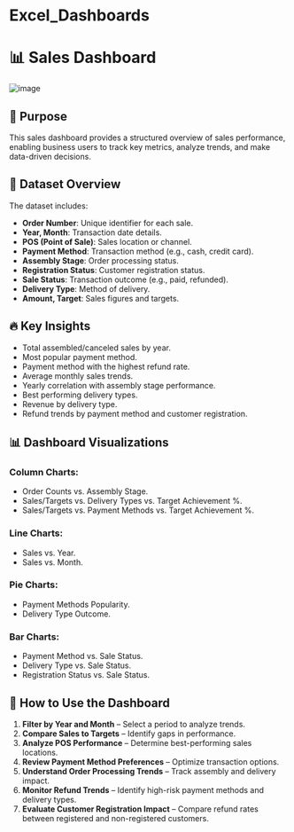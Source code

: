 # Excel_Dashboards
 # 📊 Sales Dashboard
![image](https://github.com/user-attachments/assets/8b7323e8-7e48-44e5-933c-5664e6a8276a)
## 🎯 Purpose
This sales dashboard provides a structured overview of sales performance, enabling business users to track key metrics, analyze trends, and make data-driven decisions.

## 📂 Dataset Overview
The dataset includes:
- **Order Number**: Unique identifier for each sale.
- **Year, Month**: Transaction date details.
- **POS (Point of Sale)**: Sales location or channel.
- **Payment Method**: Transaction method (e.g., cash, credit card).
- **Assembly Stage**: Order processing status.
- **Registration Status**: Customer registration status.
- **Sale Status**: Transaction outcome (e.g., paid, refunded).
- **Delivery Type**: Method of delivery.
- **Amount, Target**: Sales figures and targets.

## 🔥 Key Insights
- Total assembled/canceled sales by year.
- Most popular payment method.
- Payment method with the highest refund rate.
- Average monthly sales trends.
- Yearly correlation with assembly stage performance.
- Best performing delivery types.
- Revenue by delivery type.
- Refund trends by payment method and customer registration.

## 📊 Dashboard Visualizations
### Column Charts:
- Order Counts vs. Assembly Stage.
- Sales/Targets vs. Delivery Types vs. Target Achievement %.
- Sales/Targets vs. Payment Methods vs. Target Achievement %.

### Line Charts:
- Sales vs. Year.
- Sales vs. Month.

### Pie Charts:
- Payment Methods Popularity.
- Delivery Type Outcome.

### Bar Charts:
- Payment Method vs. Sale Status.
- Delivery Type vs. Sale Status.
- Registration Status vs. Sale Status.

## 📌 How to Use the Dashboard
1. **Filter by Year and Month** – Select a period to analyze trends.
2. **Compare Sales to Targets** – Identify gaps in performance.
3. **Analyze POS Performance** – Determine best-performing sales locations.
4. **Review Payment Method Preferences** – Optimize transaction options.
5. **Understand Order Processing Trends** – Track assembly and delivery impact.
6. **Monitor Refund Trends** – Identify high-risk payment methods and delivery types.
7. **Evaluate Customer Registration Impact** – Compare refund rates between registered and non-registered customers.

